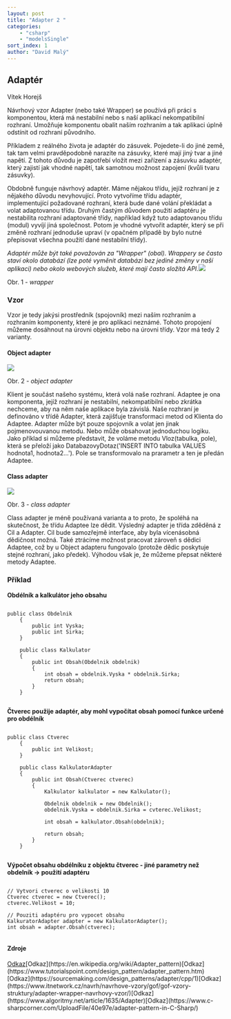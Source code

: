 ```yaml
---
layout: post
title: "Adapter 2 "
categories:
    - "csharp"
    - "modelsSingle"
sort_index: 1
author: "David Malý"
--- 
```



##   Adaptér


Vítek Horejš



Návrhový vzor Adapter (nebo také Wrapper) se používá při práci s komponentou, která má nestabilní nebo s naší aplikací nekompatibilní rozhraní. Umožňuje komponentu obalit naším rozhraním a tak aplikaci úplně odstínit od rozhraní původního.



Příkladem z reálného života je adaptér do zásuvek. Pojedete-li do jiné země, tak tam velmi pravděpodobně narazíte na zásuvky, které mají jiný tvar a jiné napětí. Z tohoto důvodu je zapotřebí vložit mezi zařízení a zásuvku adaptér, který zajistí jak vhodné napětí, tak samotnou možnost zapojení (kvůli tvaru zásuvky).



Obdobně funguje návrhový adaptér. Máme nějakou třídu, jejíž rozhraní je z nějakého důvodu nevyhovující. Proto vytvoříme třídu adaptér, implementující požadované rozhraní, která bude dané volání překládat a volat adaptovanou třídu. Druhým častým důvodem použití adaptéru je nestabilita rozhraní adaptované třídy, například když tuto adaptovanou třídu (modul) vyvíjí jiná společnost. Potom je vhodné vytvořit adaptér, který se při změně rozhraní jednoduše upraví (v opačném případě by bylo nutné přepisovat všechna použití dané nestabilní třídy).

*Adaptér může být také považován za "Wrapper" (obal).    Wrappery se často staví okolo databází (lze poté vyměnit databázi bez jediné změny v naší aplikaci) nebo okolo webových služeb, které mají často složitá API.*![](images/wrapper.png)

Obr. 1    *- wrapper*


### Vzor


Vzor je tedy jakýsi prostředník (spojovník) mezi naším rozhraním a rozhraním komponenty, které je pro aplikaci neznámé. Tohoto propojení můžeme dosáhnout na úrovni objektu nebo na úrovni třídy. Vzor má tedy 2 varianty.


#### Object adapter
![](images/object_simple_adapter.png)

Obr. 2    *- object adapter*



Klient je součást našeho systému, která volá naše rozhraní. Adaptee je ona komponenta, jejíž rozhraní je nestabilní, nekompatibilní nebo zkrátka nechceme, aby na něm naše aplikace byla závislá. Naše rozhraní je definováno v třídě Adapter, která zajišťuje transformaci metod od Klienta do Adaptee. Adapter může být pouze spojovník a volat jen jinak pojmenovouvanou metodu. Nebo může obsahovat jednoduchou logiku. Jako příklad si můžeme představit, že voláme metodu Vloz(tabulka, pole), která se přeloží jako DatabazovyDotaz('INSERT INTO tabulka VALUES hodnota1, hodnota2...'). Pole se transformovalo na prarametr a ten je předán Adaptee.


#### Class adapter
![](images/class_adapter.png)

Obr. 3    *- class adapter*



Class adapter je méně používaná varianta a to proto, že spoléhá na skutečnost, že třídu Adaptee lze dědit. Výsledný adapter je třída zděděná z Cil a Adapter. Cil bude samozřejmě interface, aby byla vícenásobná dědičnost možná. Také ztrácíme možnost pracovat zároveň s dědici Adaptee, což by u Object adapteru fungovalo (protože dědic poskytuje stejné rozhraní, jako předek). Výhodou však je, že můžeme přepsat některé metody Adaptee.


### Příklad
**Obdélník a kalkulátor jeho obsahu**
```

public class Obdelnik
    {
        public int Vyska;
        public int Sirka;
    }

    public class Kalkulator
    {
        public int Obsah(Obdelnik obdelnik)
        {
            int obsah = obdelnik.Vyska * obdelnik.Sirka;
            return obsah;
        }
    }


```
**Čtverec použije adaptér, aby mohl vypočítat obsah pomocí funkce určené pro obdélník**
```

public class Ctverec
    {
        public int Velikost;
    }

    public class KalkulatorAdapter
    {
        public int Obsah(Ctverec ctverec)
        {
            Kalkulator kalkulator = new Kalkulator();

            Obdelnik obdelnik = new Obdelnik();
            obdelnik.Vyska = obdelnik.Sirka = cvterec.Velikost;

            int obsah = kalkulator.Obsah(obdelnik);

            return obsah;
        }
    }


```
**Výpočet obsahu obdélníku z objektu čtverec - jiné parametry než obdelník -> použití adaptéru**
```

// Vytvori ctverec o velikosti 10
Ctverec ctverec = new Ctverec();
ctverec.Velikost = 10;

// Pouziti adaptéru pro vypocet obsahu
KalkuratorAdapter adapter = new KalkulatorAdapter();
int obsah = adapter.Obsah(ctverec);


```

#### Zdroje
[Odkaz](https://cs.wikipedia.org/wiki/Adapt%C3%A9r_(n%C3%A1vrhov%C3%BD_vzor))[Odkaz](https://en.wikipedia.org/wiki/Adapter_pattern)[Odkaz](https://www.tutorialspoint.com/design_pattern/adapter_pattern.htm)[Odkaz](https://sourcemaking.com/design_patterns/adapter/cpp/1)[Odkaz](https://www.itnetwork.cz/navrh/navrhove-vzory/gof/gof-vzory-struktury/adapter-wrapper-navrhovy-vzor/)[Odkaz](https://www.algoritmy.net/article/1635/Adapter)[Odkaz](https://www.c-sharpcorner.com/UploadFile/40e97e/adapter-pattern-in-C-Sharp/)